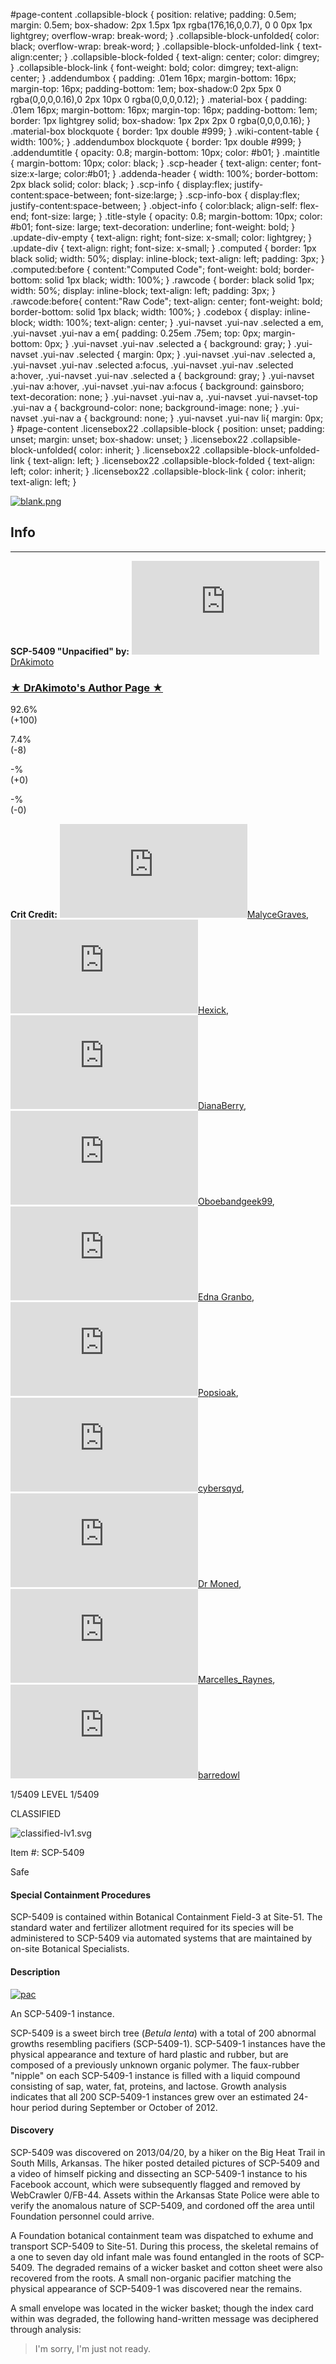 #page-content .collapsible-block { position: relative; padding: 0.5em; margin: 0.5em; box-shadow: 2px 1.5px 1px rgba(176,16,0,0.7), 0 0 0px 1px lightgrey; overflow-wrap: break-word; } .collapsible-block-unfolded{ color: black; overflow-wrap: break-word; } .collapsible-block-unfolded-link { text-align:center; } .collapsible-block-folded { text-align: center; color: dimgrey; } .collapsible-block-link { font-weight: bold; color: dimgrey; text-align: center; } .addendumbox { padding: .01em 16px; margin-bottom: 16px; margin-top: 16px; padding-bottom: 1em; box-shadow:0 2px 5px 0 rgba(0,0,0,0.16),0 2px 10px 0 rgba(0,0,0,0.12); } .material-box { padding: .01em 16px; margin-bottom: 16px; margin-top: 16px; padding-bottom: 1em; border: 1px lightgrey solid; box-shadow: 1px 2px 2px 0 rgba(0,0,0,0.16); } .material-box blockquote { border: 1px double #999; } .wiki-content-table { width: 100%; } .addendumbox blockquote { border: 1px double #999; } .addendumtitle { opacity: 0.8; margin-bottom: 10px; color: #b01; } .maintitle { margin-bottom: 10px; color: black; } .scp-header { text-align: center; font-size:x-large; color:#b01; } .addenda-header { width: 100%; border-bottom: 2px black solid; color: black; } .scp-info { display:flex; justify-content:space-between; font-size:large; } .scp-info-box { display:flex; justify-content:space-between; } .object-info { color:black; align-self: flex-end; font-size: large; } .title-style { opacity: 0.8; margin-bottom: 10px; color: #b01; font-size: large; text-decoration: underline; font-weight: bold; } .update-div-empty { text-align: right; font-size: x-small; color: lightgrey; } .update-div { text-align: right; font-size: x-small; } .computed { border: 1px black solid; width: 50%; display: inline-block; text-align: left; padding: 3px; } .computed:before { content:"Computed Code"; font-weight: bold; border-bottom: solid 1px black; width: 100%; } .rawcode { border: black solid 1px; width: 50%; display: inline-block; text-align: left; padding: 3px; } .rawcode:before{ content:"Raw Code"; text-align: center; font-weight: bold; border-bottom: solid 1px black; width: 100%; } .codebox { display: inline-block; width: 100%; text-align: center; } .yui-navset .yui-nav .selected a em, .yui-navset .yui-nav a em{ padding: 0.25em .75em; top: 0px; margin-bottom: 0px; } .yui-navset .yui-nav .selected a { background: gray; } .yui-navset .yui-nav .selected { margin: 0px; } .yui-navset .yui-nav .selected a, .yui-navset .yui-nav .selected a:focus, .yui-navset .yui-nav .selected a:hover, .yui-navset .yui-nav .selected a { background: gray; } .yui-navset .yui-nav a:hover, .yui-navset .yui-nav a:focus { background: gainsboro; text-decoration: none; } .yui-navset .yui-nav a, .yui-navset .yui-navset-top .yui-nav a { background-color: none; background-image: none; } .yui-navset .yui-nav a { background: none; } .yui-navset .yui-nav li{ margin: 0px; } #page-content .licensebox22 .collapsible-block { position: unset; padding: unset; margin: unset; box-shadow: unset; } .licensebox22 .collapsible-block-unfolded{ color: inherit; } .licensebox22 .collapsible-block-unfolded-link { text-align: left; } .licensebox22 .collapsible-block-folded { text-align: left; color: inherit; } .licensebox22 .collapsible-block-link { color: inherit; text-align: left; }

[![blank.png](http://scp-jp-sandbox2.wikidot.com/local--files/nav:side/blank.png "Show Info")](#u-credit-view)

  
  

  

Info
----

* * *

  
**SCP-5409 "Unpacified" by:** [![DrAkimoto](http://www.wikidot.com/avatar.php?userid=5255688&amp;size=small&amp;timestamp=1600034054)](http://www.wikidot.com/user:info/drakimoto)[DrAkimoto](http://www.wikidot.com/user:info/drakimoto)

### [★ DrAkimoto's Author Page ★](http://www.scp-wiki.net/drakimoto-s-author-page)

92.6%  
(+100)

7.4%  
(-8)

\-%  
(+0)

\-%  
(-0)

**Crit Credit:** [![MalyceGraves](http://www.wikidot.com/avatar.php?userid=4916887&amp;size=small&amp;timestamp=1600034054)](http://www.wikidot.com/user:info/malycegraves)[MalyceGraves](http://www.wikidot.com/user:info/malycegraves), [![Hexick](http://www.wikidot.com/avatar.php?userid=5065702&amp;size=small&amp;timestamp=1600034054)](http://www.wikidot.com/user:info/hexick)[Hexick](http://www.wikidot.com/user:info/hexick), [![DianaBerry](http://www.wikidot.com/avatar.php?userid=3444428&amp;size=small&amp;timestamp=1600034054)](http://www.wikidot.com/user:info/dianaberry)[DianaBerry](http://www.wikidot.com/user:info/dianaberry), [![Oboebandgeek99](http://www.wikidot.com/avatar.php?userid=1782920&amp;size=small&amp;timestamp=1600034054)](http://www.wikidot.com/user:info/oboebandgeek99)[Oboebandgeek99](http://www.wikidot.com/user:info/oboebandgeek99), [![Edna Granbo](http://www.wikidot.com/avatar.php?userid=2212713&amp;size=small&amp;timestamp=1600034054)](http://www.wikidot.com/user:info/edna-granbo)[Edna Granbo](http://www.wikidot.com/user:info/edna-granbo), [![Popsioak](http://www.wikidot.com/avatar.php?userid=5231418&amp;size=small&amp;timestamp=1600034054)](http://www.wikidot.com/user:info/popsioak)[Popsioak](http://www.wikidot.com/user:info/popsioak), [![cybersqyd](http://www.wikidot.com/avatar.php?userid=5336470&amp;size=small&amp;timestamp=1600034054)](http://www.wikidot.com/user:info/cybersqyd)[cybersqyd](http://www.wikidot.com/user:info/cybersqyd), [![Dr Moned](http://www.wikidot.com/avatar.php?userid=5596963&amp;size=small&amp;timestamp=1600034054)](http://www.wikidot.com/user:info/dr-moned)[Dr Moned](http://www.wikidot.com/user:info/dr-moned), [![Marcelles_Raynes](http://www.wikidot.com/avatar.php?userid=5722579&amp;size=small&amp;timestamp=1600034054)](http://www.wikidot.com/user:info/marcelles-raynes)[Marcelles\_Raynes](http://www.wikidot.com/user:info/marcelles-raynes), [![barredowl](http://www.wikidot.com/avatar.php?userid=6001754&amp;size=small&amp;timestamp=1600034054)](http://www.wikidot.com/user:info/barredowl)[barredowl](http://www.wikidot.com/user:info/barredowl)

  

1/5409 LEVEL 1/5409

CLASSIFIED

![classified-lv1.svg](http://www.scp-wiki.net/local--files/component:classified-bar-woed-source/classified-lv1.svg)

Item #: SCP-5409

Safe

#### **Special Containment Procedures**

SCP-5409 is contained within Botanical Containment Field-3 at Site-51. The standard water and fertilizer allotment required for its species will be administered to SCP-5409 via automated systems that are maintained by on-site Botanical Specialists.

#### **Description**

[![pac](http://scp-wiki.wdfiles.com/local--resized-images/scp-5409/pac/medium.jpg)](http://scp-wiki.wdfiles.com/local--files/scp-5409/pac)

An SCP-5409-1 instance.

SCP-5409 is a sweet birch tree (_Betula lenta_) with a total of 200 abnormal growths resembling pacifiers (SCP-5409-1). SCP-5409-1 instances have the physical appearance and texture of hard plastic and rubber, but are composed of a previously unknown organic polymer. The faux-rubber "nipple" on each SCP-5409-1 instance is filled with a liquid compound consisting of sap, water, fat, proteins, and lactose. Growth analysis indicates that all 200 SCP-5409-1 instances grew over an estimated 24-hour period during September or October of 2012.

#### **Discovery**

SCP-5409 was discovered on 2013/04/20, by a hiker on the Big Heat Trail in South Mills, Arkansas. The hiker posted detailed pictures of SCP-5409 and a video of himself picking and dissecting an SCP-5409-1 instance to his Facebook account, which were subsequently flagged and removed by WebCrawler 0/FB-44. Assets within the Arkansas State Police were able to verify the anomalous nature of SCP-5409, and cordoned off the area until Foundation personnel could arrive.

A Foundation botanical containment team was dispatched to exhume and transport SCP-5409 to Site-51. During this process, the skeletal remains of a one to seven day old infant male was found entangled in the roots of SCP-5409. The degraded remains of a wicker basket and cotton sheet were also recovered from the roots. A small non-organic pacifier matching the physical appearance of SCP-5409-1 was discovered near the remains.

A small envelope was located in the wicker basket; though the index card within was degraded, the following hand-written message was deciphered through analysis:

> I'm sorry, I'm just not ready.